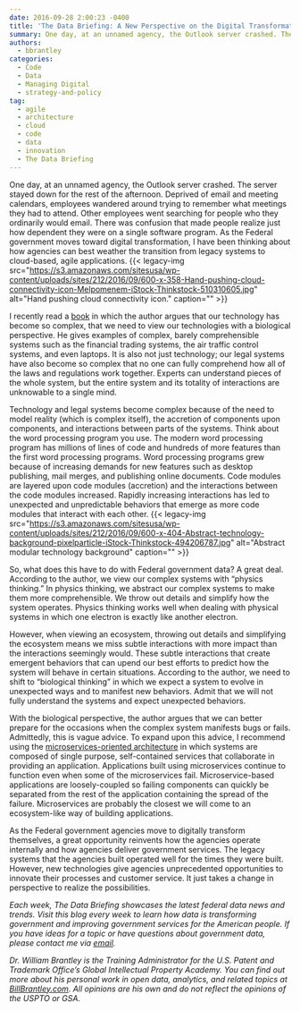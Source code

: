 ```yaml
---
date: 2016-09-28 2:00:23 -0400
title: 'The Data Briefing: A New Perspective on the Digital Transformation of Government'
summary: One day, at an unnamed agency, the Outlook server crashed. The server stayed down for the rest of the afternoon. Deprived of email and meeting calendars, employees wandered around trying to remember what meetings they had to attend. Other employees went searching for people who they ordinarily would email. There was confusion that made people
authors:
  - bbrantley
categories:
  - Code
  - Data
  - Managing Digital
  - strategy-and-policy
tag:
  - agile
  - architecture
  - cloud
  - code
  - data
  - innovation
  - The Data Briefing
---
```


One day, at an unnamed agency, the Outlook server crashed. The server stayed down for the rest of the afternoon. Deprived of email and meeting calendars, employees wandered around trying to remember what meetings they had to attend. Other employees went searching for people who they ordinarily would email. There was confusion that made people realize just how dependent they were on a single software program. As the Federal government moves toward digital transformation, I have been thinking about how agencies can best weather the transition from legacy systems to cloud-based, agile applications. {{< legacy-img src="https://s3.amazonaws.com/sitesusa/wp-content/uploads/sites/212/2016/09/600-x-358-Hand-pushing-cloud-connectivity-icon-Melpomenem-iStock-Thinkstock-510310605.jpg" alt="Hand pushing cloud connectivity icon." caption="" >}} 

I recently read a [book](http://www.arbesman.net/overcomplicated/) in which the author argues that our technology has become so complex, that we need to view our technologies with a biological perspective. He gives examples of complex, barely comprehensible systems such as the financial trading systems, the air traffic control systems, and even laptops. It is also not just technology; our legal systems have also become so complex that no one can fully comprehend how all of the laws and regulations work together. Experts can understand pieces of the whole system, but the entire system and its totality of interactions are unknowable to a single mind.

Technology and legal systems become complex because of the need to model reality (which is complex itself), the accretion of components upon components, and interactions between parts of the systems. Think about the word processing program you use. The modern word processing program has millions of lines of code and hundreds of more features than the first word processing programs. Word processing programs grew because of increasing demands for new features such as desktop publishing, mail merges, and publishing online documents. Code modules are layered upon code modules (accretion) and the interactions between the code modules increased. Rapidly increasing interactions has led to unexpected and unpredictable behaviors that emerge as more code modules that interact with each other. {{< legacy-img src="https://s3.amazonaws.com/sitesusa/wp-content/uploads/sites/212/2016/09/600-x-404-Abstract-technology-background-pixelparticle-iStock-Thinkstock-494206787.jpg" alt="Abstract modular technology background" caption="" >}} 

So, what does this have to do with Federal government data? A great deal. According to the author, we view our complex systems with “physics thinking.” In physics thinking, we abstract our complex systems to make them more comprehensible. We throw out details and simplify how the system operates. Physics thinking works well when dealing with physical systems in which one electron is exactly like another electron.

However, when viewing an ecosystem, throwing out details and simplifying the ecosystem means we miss subtle interactions with more impact than the interactions seemingly would. These subtle interactions that create emergent behaviors that can upend our best efforts to predict how the system will behave in certain situations. According to the author, we need to shift to “biological thinking” in which we expect a system to evolve in unexpected ways and to manifest new behaviors. Admit that we will not fully understand the systems and expect unexpected behaviors.

With the biological perspective, the author argues that we can better prepare for the occasions when the complex system manifests bugs or fails. Admittedly, this is vague advice. To expand upon this advice, I recommend using the [microservices-oriented architecture](https://smartbear.com/learn/api-design/what-are-microservices/) in which systems are composed of single purpose, self-contained services that collaborate in providing an application. Applications built using microservices continue to function even when some of the microservices fail. Microservice-based applications are loosely-coupled so failing components can quickly be separated from the rest of the application containing the spread of the failure. Microservices are probably the closest we will come to an ecosystem-like way of building applications.

As the Federal government agencies move to digitally transform themselves, a great opportunity reinvents how the agencies operate internally and how agencies deliver government services. The legacy systems that the agencies built operated well for the times they were built. However, new technologies give agencies unprecedented opportunities to innovate their processes and customer service. It just takes a change in perspective to realize the possibilities.

_Each week, The Data Briefing showcases the latest federal data news and trends. Visit this blog every week to learn how data is transforming government and improving government services for the American people. If you have ideas for a topic or have questions about government data, please contact me via [email](mailto:bill@billbrantley.com)._

_Dr. William Brantley is the Training Administrator for the U.S. Patent and Trademark Office’s Global Intellectual Property Academy. You can find out more about his personal work in open data, analytics, and related topics at [BillBrantley.com](http://billbrantley.com). All opinions are his own and do not reflect the opinions of the USPTO or GSA._